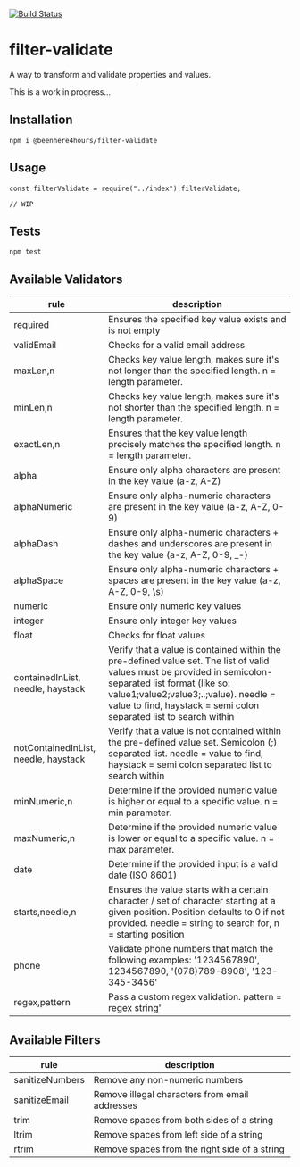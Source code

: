 [![Build Status](https://travis-ci.org/beenhere4hours/filter-validate.svg?branch=master)](https://travis-ci.org/beenhere4hours/filter-validate)

filter-validate
=====

A way to transform and validate properties and values.

This is a work in progress...

## Installation
`npm i @beenhere4hours/filter-validate`

## Usage

```
const filterValidate = require("../index").filterValidate;

// WIP
```

## Tests

  `npm test`
  
## Available Validators

|rule               |description                                               |
|-------------------|----------------------------------------------------------|
|required           |Ensures the specified key value exists and is not empty   |
|validEmail         |Checks for a valid email address|
|maxLen,n           |Checks key value length, makes sure it's not longer than the specified length. n = length parameter.|
|minLen,n           |Checks key value length, makes sure it's not shorter than the specified length. n = length parameter.|
|exactLen,n         |Ensures that the key value length precisely matches the specified length. n = length parameter.|
|alpha              |Ensure only alpha characters are present in the key value (a-z, A-Z)|
|alphaNumeric       |Ensure only alpha-numeric characters are present in the key value (a-z, A-Z, 0-9)|
|alphaDash          |Ensure only alpha-numeric characters + dashes and underscores are present in the key value (a-z, A-Z, 0-9, _-)|
|alphaSpace         |Ensure only alpha-numeric characters + spaces are present in the key value (a-z, A-Z, 0-9, \s)|
|numeric            |Ensure only numeric key values|
|integer            |Ensure only integer key values|
|float              |Checks for float values|
|containedInList, needle, haystack |Verify that a value is contained within the pre-defined value set. The list of valid values must be provided in semicolon-separated list format (like so: value1;value2;value3;..;value). needle = value to find, haystack = semi colon separated list to search within|
|notContainedInList, needle, haystack |Verify that a value is not contained within the pre-defined value set. Semicolon (;) separated list. needle = value to find, haystack = semi colon separated list to search within|
|minNumeric,n       |Determine if the provided numeric value is higher or equal to a specific value. n = min parameter.|
|maxNumeric,n       |Determine if the provided numeric value is lower or equal to a specific value. n = max parameter.|
|date               |Determine if the provided input is a valid date (ISO 8601)|
|starts,needle,n    |Ensures the value starts with a certain character / set of character starting at a given position.  Position defaults to 0 if not provided. needle = string to search for, n = starting position|
|phone              |Validate phone numbers that match the following examples: '1234567890', 1234567890, '(078)789-8908', '123-345-3456'|
|regex,pattern      |Pass a custom regex validation. pattern = regex string'|

## Available Filters

|rule               |description                                               |
|-------------------|----------------------------------------------------------|
|sanitizeNumbers    |Remove any non-numeric numbers|
|sanitizeEmail      |Remove illegal characters from email addresses|
|trim               |Remove spaces from both sides of a string|
|ltrim              |Remove spaces from left side of a string|
|rtrim              |Remove spaces from the right side of a string|


